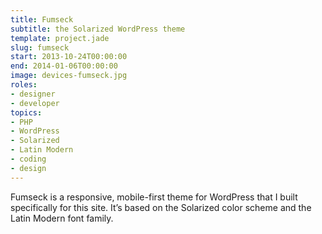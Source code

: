 ```yaml
---
title: Fumseck
subtitle: the Solarized WordPress theme
template: project.jade
slug: fumseck
start: 2013-10-24T00:00:00
end: 2014-01-06T00:00:00
image: devices-fumseck.jpg
roles:
- designer
- developer
topics:
- PHP
- WordPress
- Solarized
- Latin Modern
- coding
- design
---
```


Fumseck is a responsive, mobile-first theme for WordPress that I built specifically for this site. It’s based on the Solarized color scheme and the Latin Modern font family.
